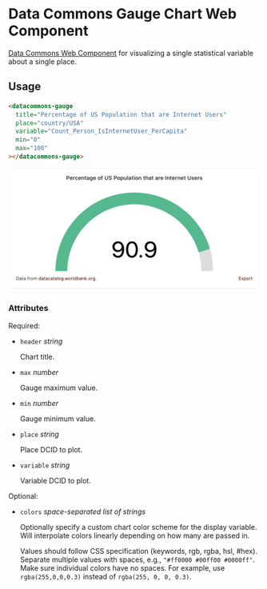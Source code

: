 # Data Commons Gauge Chart Web Component

[Data Commons Web Component](../../README.md) for visualizing a single statistical variable about a single place.

## Usage

```html
<datacommons-gauge
  title="Percentage of US Population that are Internet Users"
  place="country/USA"
  variable="Count_Person_IsInternetUser_PerCapita"
  min="0"
  max="100"
></datacommons-gauge>
```

<img src="../assets/gauge.png" width="620"/>

### Attributes

Required:

- `header` _string_

  Chart title.

- `max` _number_

  Gauge maximum value.

- `min` _number_

  Gauge minimum value.

- `place` _string_

  Place DCID to plot.

- `variable` _string_

  Variable DCID to plot.

Optional:

- `colors` _space-separated list of strings_

  Optionally specify a custom chart color scheme for the display variable. Will interpolate colors linearly depending on how many are passed in.

  Values should follow CSS specification (keywords, rgb, rgba, hsl, #hex). Separate multiple values with spaces, e.g., `"#ff0000 #00ff00 #0000ff"`. Make sure individual colors have no spaces. For example, use `rgba(255,0,0,0.3)` instead of `rgba(255, 0, 0, 0.3)`.
